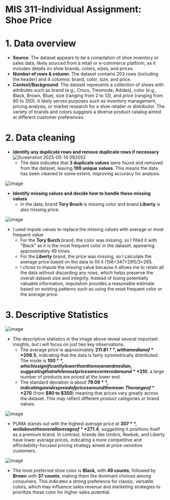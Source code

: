 # MIS 311-Individual Assignment: Shoe Price
# 1. Data overview
- **Source**: The dataset appears to be a compilation of shoe inventory or sales data, likely sourced from a retail or e-commerce platform, as it includes details on shoe brands, colors, sizes, and prices.
- **Number of rows & column**: The dataset contains 203 rows (including the header) and 4 columns: brand, color, size, and price.
- **Context/Background**: The dataset represents a collection of shoes with attributes such as brand (e.g., Crocs, Tresmode, Adidas), color (e.g., Black, Brown, Blue), size (ranging from 2 to 13), and price (ranging from 80 to 350). It likely serves purposes such as inventory management, pricing analysis, or market research for a shoe retailer or distributor. The variety of brands and colors suggests a diverse product catalog aimed at different customer preferences.
# 2. Data cleaning
- **Identify any duplicate rows and remove duplicate rows if necessary**
![Screenshot 2025-05-14 092052](https://github.com/user-attachments/assets/229ddedb-bfa3-46f4-8d6b-d1bbbc77e046)
   - The data indicates that **3 duplicate values** were found and removed from the dataset, leaving **199 unique values**. This means the data has been cleaned to some extent, improving accuracy for analysis.

![image](https://github.com/user-attachments/assets/be40d4cf-ff0f-4d30-9385-f0f5298c18e2)
- **Identify missing values and decide how to handle these missing values**
  - In the data, brand **Tory Bruch** is missing color and brand **Liberty** is also missing price.

![image](https://github.com/user-attachments/assets/0092bfae-8355-4179-b59a-3fa2fdec39b1)
-  I used impute values to replace the missing values with average or most frequent value
    - For the **Tory Burch** brand, the color was missing, so I filled it with "Black" as it is the most frequent color in the dataset, appearing approximately 49 times.
    - For the **Liberty** brand, the price was missing, so I calculate the average price based on the data to fill it (156+347+291)/3=265.
    - I chose to impute the missing value because it allows me to retain all the data without discarding any rows, which helps preserve the overall dataset size and integrity. Instead of losing potentially valuable information, imputation provides a reasonable estimate based on existing patterns such as using the most frequent color or the average price.

# 3. Descriptive Statistics 
![image](https://github.com/user-attachments/assets/8022d13f-43ca-4549-93a8-3bd648ac566d)
- The descriptive statistics in the image above reveal several important insights, but I will focus on just two key observations.
    - The average price is approximately **$211.81**, with a median of **$208.5**, indicating that the data is fairly symmetrically distributed. The mode is **$100**, which is significantly lower than the mean and median, suggesting that while most prices are centered around **$210**, a large number of products are priced at the lower end.
    - The standard deviation is about **$79.09**, indicating a wide spread of prices around the mean. The range of **$270** (from **$80 to $350**) meaning that prices vary greatly across the dataset. This may reflect different product categories or brand values.

![image](https://github.com/user-attachments/assets/36100d00-3661-41c8-bee4-2e2966822376)
- PUMA stands out with the highest average price at **$307**, well above the overall average of **$271.4**, suggesting it positions itself as a premium brand. In contrast, brands like Umbro, Reebok, and Liberty have lower average prices, indicating a more competitive and affordability-focused pricing strategy aimed at price-sensitive customers.

![image](https://github.com/user-attachments/assets/7d3d33ef-52be-4182-ad9c-f8ac2d5fd14e)
- The most preferred shoe color is **Black**, with **49 counts**, followed by **Brown** with **37 counts**, making them the dominant choices among consumers. This indicates a strong preference for classic, versatile colors, which may influence sales revenue and marketing strategies to prioritize these color for higher sales potential.
